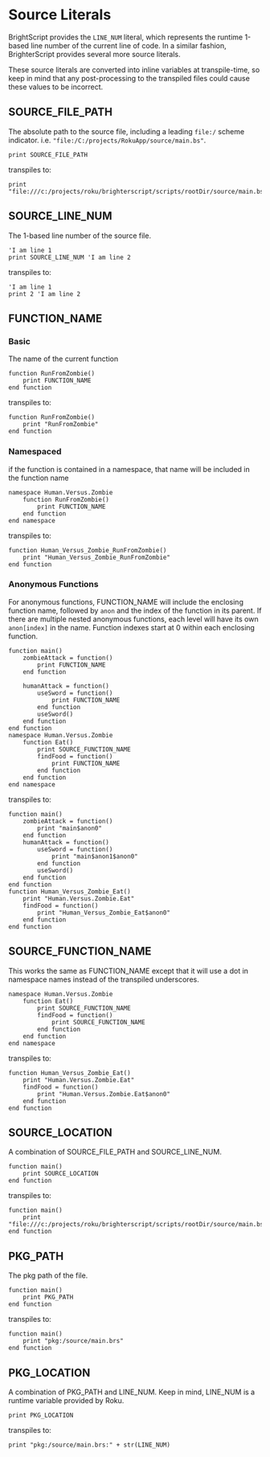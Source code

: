 # Source Literals
BrightScript provides the `LINE_NUM` literal, which represents the runtime 1-based line number of the current line of code. In a similar fashion, BrighterScript provides several more source literals.

These source literals are converted into inline variables at transpile-time, so keep in mind that any post-processing to the transpiled files could  cause these values to be incorrect.

## SOURCE_FILE_PATH
The absolute path to the source file, including a leading `file:/` scheme indicator. i.e. `"file:/C:/projects/RokuApp/source/main.bs"`.

```BrighterScript
print SOURCE_FILE_PATH
```

transpiles to: 

```BrightScript
print "file:///c:/projects/roku/brighterscript/scripts/rootDir/source/main.bs"
```

## SOURCE_LINE_NUM
The 1-based line number of the source file. 

```BrighterScript
'I am line 1
print SOURCE_LINE_NUM 'I am line 2
```

transpiles to: 

```BrightScript
'I am line 1
print 2 'I am line 2
```

## FUNCTION_NAME
### Basic
The name of the current function
```BrighterScript
function RunFromZombie()
    print FUNCTION_NAME
end function
```

transpiles to: 

```BrightScript
function RunFromZombie()
    print "RunFromZombie"
end function
```

### Namespaced
if the function is contained in a namespace, that name will be included in the function name
```BrighterScript
namespace Human.Versus.Zombie
    function RunFromZombie()
        print FUNCTION_NAME
    end function
end namespace
```

transpiles to: 

```BrightScript
function Human_Versus_Zombie_RunFromZombie()
    print "Human_Versus_Zombie_RunFromZombie"
end function
```
### Anonymous Functions
For anonymous functions, FUNCTION_NAME will include the enclosing function name, followed by `anon` and the index of the function in its parent. If there are multiple nested anonymous functions, each level will have its own `anon[index]` in the name. Function indexes start at 0 within each enclosing function.

```BrighterScript
function main()
    zombieAttack = function()
        print FUNCTION_NAME
    end function

    humanAttack = function()
        useSword = function()
            print FUNCTION_NAME
        end function
        useSword()
    end function
end function
namespace Human.Versus.Zombie
    function Eat()
        print SOURCE_FUNCTION_NAME
        findFood = function()
            print FUNCTION_NAME
        end function
    end function
end namespace
```

transpiles to: 

```BrightScript
function main()
    zombieAttack = function()
        print "main$anon0"
    end function
    humanAttack = function()
        useSword = function()
            print "main$anon1$anon0"
        end function
        useSword()
    end function
end function
function Human_Versus_Zombie_Eat()
    print "Human.Versus.Zombie.Eat"
    findFood = function()
        print "Human_Versus_Zombie_Eat$anon0"
    end function
end function
```

## SOURCE_FUNCTION_NAME
This works the same as FUNCTION_NAME except that it will use a dot in namespace names instead of the transpiled underscores.


```BrighterScript
namespace Human.Versus.Zombie
    function Eat()
        print SOURCE_FUNCTION_NAME
        findFood = function()
            print SOURCE_FUNCTION_NAME
        end function
    end function
end namespace
```

transpiles to: 

```BrightScript
function Human_Versus_Zombie_Eat()
    print "Human.Versus.Zombie.Eat"
    findFood = function()
        print "Human.Versus.Zombie.Eat$anon0"
    end function
end function
```

## SOURCE_LOCATION
A combination of SOURCE_FILE_PATH and SOURCE_LINE_NUM.

```BrighterScript
function main()
    print SOURCE_LOCATION
end function
```

transpiles to: 

```BrightScript
function main()
    print "file:///c:/projects/roku/brighterscript/scripts/rootDir/source/main.bs:2"
end function
```

## PKG_PATH
The pkg path of the file.

```BrighterScript
function main()
    print PKG_PATH
end function
```

transpiles to: 

```BrightScript
function main()
    print "pkg:/source/main.brs"
end function
```

## PKG_LOCATION
A combination of PKG_PATH and LINE_NUM. Keep in mind, LINE_NUM is a runtime variable provided by Roku. 
```BrighterScript
print PKG_LOCATION
```

transpiles to: 

```BrightScript
print "pkg:/source/main.brs:" + str(LINE_NUM)
```
